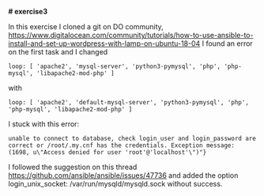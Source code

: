 <b># exercise3</b>

In this exercise I cloned a git on DO community, https://www.digitalocean.com/community/tutorials/how-to-use-ansible-to-install-and-set-up-wordpress-with-lamp-on-ubuntu-18-04
I found an error on the first task and I changed
```
loop: [ 'apache2', 'mysql-server', 'python3-pymysql', 'php', 'php-mysql', 'libapache2-mod-php' ]
```
with 
```
loop: [ 'apache2', 'default-mysql-server', 'python3-pymysql', 'php', 'php-mysql', 'libapache2-mod-php' ]
```
I stuck with this error:
```
unable to connect to database, check login_user and login_password are correct or /root/.my.cnf has the credentials. Exception message: (1698, u\"Access denied for user 'root'@'localhost'\")"} 

```
I followed the suggestion on this thread https://github.com/ansible/ansible/issues/47736 and added the option login_unix_socket: /var/run/mysqld/mysqld.sock 
without success.
